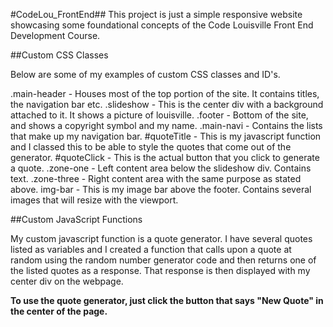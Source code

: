 #CodeLou_FrontEnd##
This project is just a simple responsive website showcasing some foundational concepts of the Code Louisville Front End Development Course.




##Custom CSS Classes

Below are some of my examples of custom CSS classes and ID's.

.main-header - Houses most of the top portion of the site. It contains titles, the navigation bar etc.
.slideshow - This is the center div with a background attached to it. It shows a picture of louisville.
.footer - Bottom of the site, and shows a copyright symbol and my name.
.main-navi - Contains the lists that make up my navigation bar.
#quoteTitle - This is my javascript function and I classed this to be able to style the quotes that come out of the generator.
#quoteClick - This is the actual button that you click to generate a quote.
.zone-one - Left content area below the slideshow div. Contains text.
.zone-three - Right content area with the same purpose as stated above.
img-bar - This is my image bar above the footer. Contains several images that will resize with the viewport.

##Custom JavaScript Functions

My custom javascript function is a quote generator. I have several quotes listed as variables and I created a function that calls upon a quote at random using the 
random number generator code 
and then returns one of the listed quotes as a response. 
That response is then displayed with my center div on the webpage.

**To use the quote generator, just click the button that says "New Quote" in the center of the page.**
